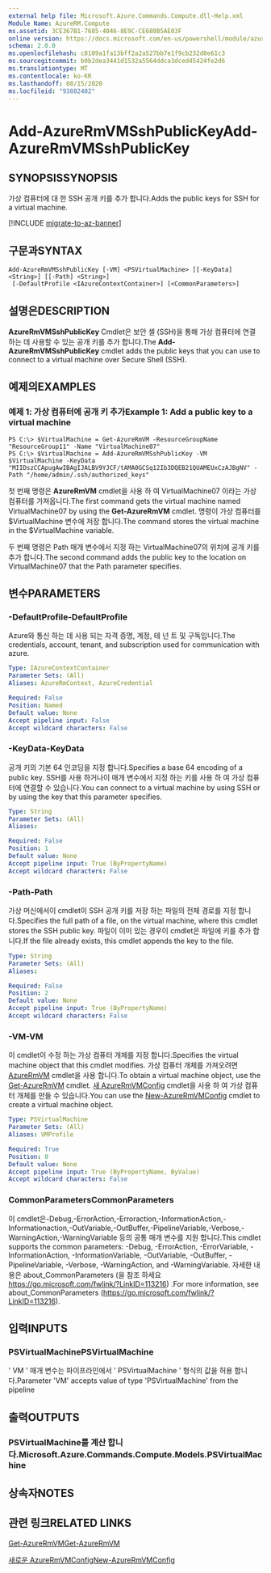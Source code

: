 ```yaml
---
external help file: Microsoft.Azure.Commands.Compute.dll-Help.xml
Module Name: AzureRM.Compute
ms.assetid: 3CE367B1-7685-4046-8E9C-CE680B5AE03F
online version: https://docs.microsoft.com/en-us/powershell/module/azurerm.compute/add-azurermvmsshpublickey
schema: 2.0.0
ms.openlocfilehash: c8109a1fa13bff2a2a527bb7e1f9cb232d0e61c3
ms.sourcegitcommit: b9b2dea3441d1532a5564ddca3dced45424fe2d6
ms.translationtype: MT
ms.contentlocale: ko-KR
ms.lasthandoff: 08/15/2020
ms.locfileid: "93882402"
---
```

# <span data-ttu-id="3a4d7-101">Add-AzureRmVMSshPublicKey</span><span class="sxs-lookup"><span data-stu-id="3a4d7-101">Add-AzureRmVMSshPublicKey</span></span>

## <span data-ttu-id="3a4d7-102">SYNOPSIS</span><span class="sxs-lookup"><span data-stu-id="3a4d7-102">SYNOPSIS</span></span>
<span data-ttu-id="3a4d7-103">가상 컴퓨터에 대 한 SSH 공개 키를 추가 합니다.</span><span class="sxs-lookup"><span data-stu-id="3a4d7-103">Adds the public keys for SSH for a virtual machine.</span></span>

[!INCLUDE [migrate-to-az-banner](../../includes/migrate-to-az-banner.md)]

## <span data-ttu-id="3a4d7-104">구문과</span><span class="sxs-lookup"><span data-stu-id="3a4d7-104">SYNTAX</span></span>

```
Add-AzureRmVMSshPublicKey [-VM] <PSVirtualMachine> [[-KeyData] <String>] [[-Path] <String>]
 [-DefaultProfile <IAzureContextContainer>] [<CommonParameters>]
```

## <span data-ttu-id="3a4d7-105">설명은</span><span class="sxs-lookup"><span data-stu-id="3a4d7-105">DESCRIPTION</span></span>
<span data-ttu-id="3a4d7-106">**AzureRmVMSshPublicKey** Cmdlet은 보안 셸 (SSH)을 통해 가상 컴퓨터에 연결 하는 데 사용할 수 있는 공개 키를 추가 합니다.</span><span class="sxs-lookup"><span data-stu-id="3a4d7-106">The **Add-AzureRmVMSshPublicKey** cmdlet adds the public keys that you can use to connect to a virtual machine over Secure Shell (SSH).</span></span>

## <span data-ttu-id="3a4d7-107">예제의</span><span class="sxs-lookup"><span data-stu-id="3a4d7-107">EXAMPLES</span></span>

### <span data-ttu-id="3a4d7-108">예제 1: 가상 컴퓨터에 공개 키 추가</span><span class="sxs-lookup"><span data-stu-id="3a4d7-108">Example 1: Add a public key to a virtual machine</span></span>
```
PS C:\> $VirtualMachine = Get-AzureRmVM -ResourceGroupName "ResourceGroup11" -Name "VirtualMachine07"
PS C:\> $VirtualMachine = Add-AzureRmVMSshPublicKey -VM $VirtualMachine -KeyData "MIIDszCCApugAwIBAgIJALBV9YJCF/tAMA0GCSq12Ib3DQEB21QUAMEUxCzAJBgNV" -Path "/home/admin/.ssh/authorized_keys"
```

<span data-ttu-id="3a4d7-109">첫 번째 명령은 **AzureRmVM** cmdlet을 사용 하 여 VirtualMachine07 이라는 가상 컴퓨터를 가져옵니다.</span><span class="sxs-lookup"><span data-stu-id="3a4d7-109">The first command gets the virtual machine named VirtualMachine07 by using the **Get-AzureRmVM** cmdlet.</span></span>
<span data-ttu-id="3a4d7-110">명령이 가상 컴퓨터를 $VirtualMachine 변수에 저장 합니다.</span><span class="sxs-lookup"><span data-stu-id="3a4d7-110">The command stores the virtual machine in the $VirtualMachine variable.</span></span>

<span data-ttu-id="3a4d7-111">두 번째 명령은 Path 매개 변수에서 지정 하는 VirtualMachine07의 위치에 공개 키를 추가 합니다.</span><span class="sxs-lookup"><span data-stu-id="3a4d7-111">The second command adds the public key to the location on VirtualMachine07 that the Path parameter specifies.</span></span>

## <span data-ttu-id="3a4d7-112">변수</span><span class="sxs-lookup"><span data-stu-id="3a4d7-112">PARAMETERS</span></span>

### <span data-ttu-id="3a4d7-113">-DefaultProfile</span><span class="sxs-lookup"><span data-stu-id="3a4d7-113">-DefaultProfile</span></span>
<span data-ttu-id="3a4d7-114">Azure와 통신 하는 데 사용 되는 자격 증명, 계정, 테 넌 트 및 구독입니다.</span><span class="sxs-lookup"><span data-stu-id="3a4d7-114">The credentials, account, tenant, and subscription used for communication with azure.</span></span>

```yaml
Type: IAzureContextContainer
Parameter Sets: (All)
Aliases: AzureRmContext, AzureCredential

Required: False
Position: Named
Default value: None
Accept pipeline input: False
Accept wildcard characters: False
```

### <span data-ttu-id="3a4d7-115">-KeyData</span><span class="sxs-lookup"><span data-stu-id="3a4d7-115">-KeyData</span></span>
<span data-ttu-id="3a4d7-116">공개 키의 기본 64 인코딩을 지정 합니다.</span><span class="sxs-lookup"><span data-stu-id="3a4d7-116">Specifies a base 64 encoding of a public key.</span></span>
<span data-ttu-id="3a4d7-117">SSH를 사용 하거나이 매개 변수에서 지정 하는 키를 사용 하 여 가상 컴퓨터에 연결할 수 있습니다.</span><span class="sxs-lookup"><span data-stu-id="3a4d7-117">You can connect to a virtual machine by using SSH or by using the key that this parameter specifies.</span></span>

```yaml
Type: String
Parameter Sets: (All)
Aliases: 

Required: False
Position: 1
Default value: None
Accept pipeline input: True (ByPropertyName)
Accept wildcard characters: False
```

### <span data-ttu-id="3a4d7-118">-Path</span><span class="sxs-lookup"><span data-stu-id="3a4d7-118">-Path</span></span>
<span data-ttu-id="3a4d7-119">가상 머신에서이 cmdlet이 SSH 공개 키를 저장 하는 파일의 전체 경로를 지정 합니다.</span><span class="sxs-lookup"><span data-stu-id="3a4d7-119">Specifies the full path of a file, on the virtual machine, where this cmdlet stores the SSH public key.</span></span>
<span data-ttu-id="3a4d7-120">파일이 이미 있는 경우이 cmdlet은 파일에 키를 추가 합니다.</span><span class="sxs-lookup"><span data-stu-id="3a4d7-120">If the file already exists, this cmdlet appends the key to the file.</span></span>

```yaml
Type: String
Parameter Sets: (All)
Aliases: 

Required: False
Position: 2
Default value: None
Accept pipeline input: True (ByPropertyName)
Accept wildcard characters: False
```

### <span data-ttu-id="3a4d7-121">-VM</span><span class="sxs-lookup"><span data-stu-id="3a4d7-121">-VM</span></span>
<span data-ttu-id="3a4d7-122">이 cmdlet이 수정 하는 가상 컴퓨터 개체를 지정 합니다.</span><span class="sxs-lookup"><span data-stu-id="3a4d7-122">Specifies the virtual machine object that this cmdlet modifies.</span></span>
<span data-ttu-id="3a4d7-123">가상 컴퓨터 개체를 가져오려면 [AzureRmVM](./Get-AzureRmVM.md) cmdlet을 사용 합니다.</span><span class="sxs-lookup"><span data-stu-id="3a4d7-123">To obtain a virtual machine object, use the [Get-AzureRmVM](./Get-AzureRmVM.md) cmdlet.</span></span>
<span data-ttu-id="3a4d7-124">[새 AzureRmVMConfig](./New-AzureRmVMConfig.md) cmdlet을 사용 하 여 가상 컴퓨터 개체를 만들 수 있습니다.</span><span class="sxs-lookup"><span data-stu-id="3a4d7-124">You can use the [New-AzureRmVMConfig](./New-AzureRmVMConfig.md) cmdlet to create a virtual machine object.</span></span>

```yaml
Type: PSVirtualMachine
Parameter Sets: (All)
Aliases: VMProfile

Required: True
Position: 0
Default value: None
Accept pipeline input: True (ByPropertyName, ByValue)
Accept wildcard characters: False
```

### <span data-ttu-id="3a4d7-125">CommonParameters</span><span class="sxs-lookup"><span data-stu-id="3a4d7-125">CommonParameters</span></span>
<span data-ttu-id="3a4d7-126">이 cmdlet은-Debug,-ErrorAction,-Erroraction,-InformationAction,-Informationaction,-OutVariable,-OutBuffer,-PipelineVariable,-Verbose,-WarningAction,-WarningVariable 등의 공통 매개 변수를 지원 합니다.</span><span class="sxs-lookup"><span data-stu-id="3a4d7-126">This cmdlet supports the common parameters: -Debug, -ErrorAction, -ErrorVariable, -InformationAction, -InformationVariable, -OutVariable, -OutBuffer, -PipelineVariable, -Verbose, -WarningAction, and -WarningVariable.</span></span> <span data-ttu-id="3a4d7-127">자세한 내용은 about_CommonParameters (을 참조 하세요 https://go.microsoft.com/fwlink/?LinkID=113216) .</span><span class="sxs-lookup"><span data-stu-id="3a4d7-127">For more information, see about_CommonParameters (https://go.microsoft.com/fwlink/?LinkID=113216).</span></span>

## <span data-ttu-id="3a4d7-128">입력</span><span class="sxs-lookup"><span data-stu-id="3a4d7-128">INPUTS</span></span>

### <span data-ttu-id="3a4d7-129">PSVirtualMachine</span><span class="sxs-lookup"><span data-stu-id="3a4d7-129">PSVirtualMachine</span></span>
<span data-ttu-id="3a4d7-130">' VM ' 매개 변수는 파이프라인에서 ' PSVirtualMachine ' 형식의 값을 허용 합니다.</span><span class="sxs-lookup"><span data-stu-id="3a4d7-130">Parameter 'VM' accepts value of type 'PSVirtualMachine' from the pipeline</span></span>

## <span data-ttu-id="3a4d7-131">출력</span><span class="sxs-lookup"><span data-stu-id="3a4d7-131">OUTPUTS</span></span>

### <span data-ttu-id="3a4d7-132">PSVirtualMachine를 계산 합니다.</span><span class="sxs-lookup"><span data-stu-id="3a4d7-132">Microsoft.Azure.Commands.Compute.Models.PSVirtualMachine</span></span>

## <span data-ttu-id="3a4d7-133">상속자</span><span class="sxs-lookup"><span data-stu-id="3a4d7-133">NOTES</span></span>

## <span data-ttu-id="3a4d7-134">관련 링크</span><span class="sxs-lookup"><span data-stu-id="3a4d7-134">RELATED LINKS</span></span>

[<span data-ttu-id="3a4d7-135">Get-AzureRmVM</span><span class="sxs-lookup"><span data-stu-id="3a4d7-135">Get-AzureRmVM</span></span>](./Get-AzureRmVM.md)

[<span data-ttu-id="3a4d7-136">새로운 AzureRmVMConfig</span><span class="sxs-lookup"><span data-stu-id="3a4d7-136">New-AzureRmVMConfig</span></span>](./New-AzureRmVMConfig.md)
